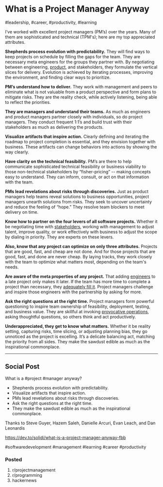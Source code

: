 # What is a Project Manager Anyway
#leadership, #career, #productivity, #learning

I’ve worked with excellent project managers (PM’s) over the years. Many of them are sophisticated and technical (TPM's); here are my top appreciated attributes.

**Shepherds process evolution with predictability.** They will find ways to keep projects on schedule by filling the gaps for the team. They are necessary meta engineers for the groups they partner with. By negotiating between engineering, [product](https://dev.to/solidi/what-is-a-product-manager-anyway-3pc4), and stakeholders, they formulate the vertical slices for delivery. Evolution is achieved by iterating processes, improving the environment, and finding clear ways to prioritize.

**PM’s understand how to deliver.** They work with management and peers to eliminate what is not valuable from a product perspective and form plans to mitigate risks. They are the reality check, while actively listening, being able to reflect the priorities.

**They are managers and understand their teams.** As much as engineers and product managers partner closely with individuals, so do project managers. They conduct frequent 1:1’s and build trust with their stakeholders as much as delivering the products.

**Visualize artifacts that inspire action.** Clearly defining and iterating the roadmap to project completion is essential, and they envision together with business. These artifacts can change behaviors into actions by showing the way clearly.

**Have clarity on the technical feasibility.** PM’s are there to help communicate sophisticated technical feasibility or business viability to those non-technical stakeholders by “fisher-pricing” -- making concepts easy to understand. They can inform, consult, or act on that information with the team.

**PMs lead revelations about risks through discoveries.** Just as product managers help teams reveal solutions to business opportunities, project managers unearth solutions from risks. They seek to uncover uncertainty and reduce the feeling of “hope.” They resolve team blockers to meet delivery on time.

**Know how to partner on the four levers of all software projects.** Whether it be negotiating time with [stakeholders](https://medium.com/hackernoon/the-springboard-pattern-340e00379404), working with management to adjust talent, improve quality, or work effectively with business to adjust the scope by dialing in priority. They are experts on these levers.

**Also, know that any project can optimize on only three attributes.** Projects that are good, fast, and cheap are not done. And for those projects that are good, fast, and done are never cheap. By laying tracks, they work closely with the team to optimize what matters most, depending on the team's needs.

**Are aware of the meta properties of any project.** That adding [engineers](https://dev.to/solidi/what-is-an-engineering-manager-anyway-4and) to a late project only makes it later. If the team has more time to complete a project than necessary, they [adequately fill it](https://en.wikipedia.org/wiki/Parkinson%27s_law). Project managers challenge and inspire those engineers with the partnership by asking for more.

**Ask the right questions at the right time.** Project managers form powerful questioning to inspire team ownership of feasibility, deployment, testing, and business value. They are skillful at invoking [provocative operations](https://en.wikipedia.org/wiki/Po_(lateral_thinking)), asking thoughtful questions, so others think and act productively.

**Underappreciated, they get to know what matters.** Whether it be reality setting, capturing risks, time slicing, or adjusting planning bias, they go unnoticed as the project is excelling. It’s a delicate balancing act, matching the priority from all sides. They make the sawdust edible as much as the inspirational commonplace.

---

## Social Post

What is a #project #manager anyway?

- Shepherds process evolution with predictability.
- Visualize artifacts that inspire action.
- PMs lead revelations about risks through discoveries.
- Ask the right questions at the right time.
- They make the sawdust edible as much as the inspirational commonplace.

Thanks to Steve Guyer, Hazem Saleh, Danielle Arcuri, Evan Leach, and Dan Leonardis

https://dev.to/solidi/what-is-a-project-manager-anyway-fbb

#softwaredevelopment #management #learning #career #productivity

### Posted

1. r/projectmanagement
1. r/programming
1. hackernews
